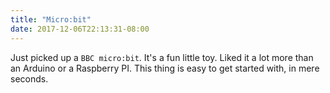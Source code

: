 ```yaml
---
title: "Micro:bit"
date: 2017-12-06T22:13:31-08:00
---
```

Just picked up a `BBC micro:bit`. It's a fun little toy. Liked it a lot more than
an Arduino or a Raspberry PI. This thing is easy to get started with, in mere seconds.
